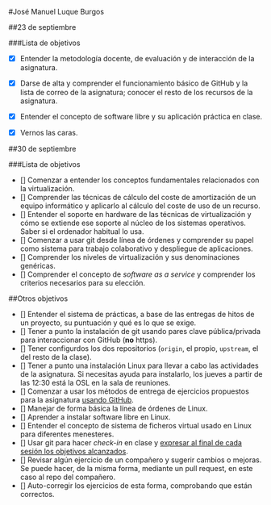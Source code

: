 #José Manuel Luque Burgos

##23 de septiembre

###Lista de objetivos

 - [x] Entender la metodología docente, de evaluación y de interacción de la asignatura.

 - [x] Darse de alta y comprender el funcionamiento básico de GitHub y la lista de correo de la asignatura; conocer el resto de los recursos de la asignatura. 

 - [x] Entender el concepto de software libre y su aplicación práctica en clase. 

 - [x] Vernos las caras.

##30 de septiembre

###Lista de objetivos

  - [] Comenzar a entender los conceptos fundamentales relacionados con la virtualización.
  - [] Comprender las técnicas de cálculo del coste de amortización de un equipo informático y aplicarlo al cálculo del coste de uso de un recurso.
  - [] Entender el soporte en hardware de las técnicas de virtualización y cómo se extiende ese soporte al núcleo de los sistemas operativos. Saber si el ordenador habitual lo usa.
  - [] Comenzar a usar git desde línea de órdenes y comprender su papel como sistema para trabajo colaborativo y despliegue de aplicaciones.
  - [] Comprender los niveles de virtualización y sus denominaciones genéricas.
  - [] Comprender el concepto de *software as a service* y comprender los criterios necesarios para su elección.


##Otros objetivos

  - [] Entender el sistema de prácticas, a base de las entregas de hitos de un proyecto, su puntuación y qué es lo que se exige. 
  - [] Tener a punto la instalación de git usando pares clave pública/privada para interaccionar con GitHub (**no** https).
  - [] Tener configurdos los dos repositorios (`origin`, el propio, `upstream`, el del resto de la clase). 
  - [] Tener a punto una instalación Linux para llevar a cabo las actividades de la asignatura. Si necesitas ayuda para instalarlo, los jueves a partir de las 12:30 está la OSL en la sala de reuniones.
  - [] Comenzar a usar los métodos de entrega de ejercicios propuestos para la asignatura [usando GitHub](../ejercicios/README.md). 
  - [] Manejar de forma básica la línea de órdenes de Linux.
  - [] Aprender a instalar software libre en Linux.
  - [] Entender el concepto de sistema de ficheros virtual usado en Linux para diferentes menesteres.
  - [] Usar git para hacer *check-in* en clase y [expresar al final de cada sesión los objetivos alcanzados](Cumpliendo_Objetivos.md).
  - [] Revisar algún ejercicio de un compañero y sugerir cambios o mejoras. Se puede hacer, de la misma forma, mediante un pull request, en este caso al repo del compañero.
  - [] Auto-corregir los ejercicios de esta forma, comprobando que están correctos.
